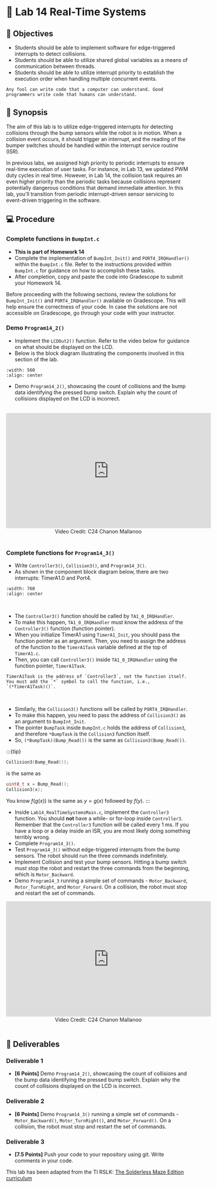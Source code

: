 # 🔬 Lab 14 Real-Time Systems

## 📌 Objectives

- Students should be able to implement software for edge-triggered interrupts to detect collisions.
- Students should be able to utilize shared global variables as a means of communication between threads.
- Students should be able to utilize interrupt priority to establish the execution order when handling multiple concurrent events.

```{note}
Any fool can write code that a computer can understand. Good programmers write code that humans can understand.
```

## 📜 Synopsis

The aim of this lab is to utilize edge-triggered interrupts for detecting collisions through the bump sensors while the robot is in motion. When a collision event occurs, it should trigger an interrupt, and the reading of the bumper switches should be handled within the interrupt service routine (ISR).

In previous labs, we assigned high priority to periodic interrupts to ensure real-time execution of user tasks. For instance, in Lab 13, we updated PWM duty cycles in real time. However, in Lab 14, the collision task requires an even higher priority than the periodic tasks because collisions represent potentially dangerous conditions that demand immediate attention. In this lab, you'll transition from periodic interrupt-driven sensor servicing to event-driven triggering in the software.

## 💻 Procedure

### Complete functions in `BumpInt.c`
- **This is part of Homework 14** 
- Complete the implementation of `BumpInt_Init()` and `PORT4_IRQHandler()` within the `BumpInt.c` file. Refer to the instructions provided within `BumpInt.c` for guidance on how to accomplish these tasks.
- After completion, copy and paste the code into Gradescope to submit your Homework 14.

Before proceeding with the following sections, review the solutions for `BumpInt_Init()` and `PORT4_IRQHandler()` available on Gradescope. This will help ensure the correctness of your code. In case the solutions are not accessible on Gradescope, go through your code with your instructor.

### Demo `Program14_2()`
- Implement the `LCDOut2()` function. Refer to the video below for guidance on what should be displayed on the LCD.
- Below is the block diagram illustrating the components involved in this section of the lab.
 
```{image} ./figures/Lab14_ComponentBlockDiagram14-2.png
:width: 560
:align: center
```

- Demo `Program14_2()`, showcasing the count of collisions and the bump data identifying the pressed bump switch. Explain why the count of collisions displayed on the LCD is incorrect.

<br>

<center>
<iframe width="560" height="315" src="https://www.youtube.com/embed/NP0i63dhgz8" title="YouTube video player" frameborder="0" allow="accelerometer; autoplay; clipboard-write; encrypted-media; gyroscope; picture-in-picture" allowfullscreen></iframe>
<br>
Video Credit: C24 Chanon Mallanoo
</center>
<br>


### Complete functions for `Program14_3()`

- Write `Controller3()`, `Collision3()`, and `Program14_3()`.
- As shown in the component block diagram below, there are two interrupts: TimerA1.0 and Port4.  
```{image} ./figures/Lab14_ComponentBlockDiagram14-3.png
:width: 760
:align: center
```
<br>


- The `Controller3()` function should be called by `TA1_0_IRQHandler`.
- To make this happen, `TA1_0_IRQHandler` must know the address of the `Controller3()` function (function pointer).
- When you initialize TimerA1 using `TimerA1_Init`, you should pass the function pointer as an argument.  Then, you need to assign the address of the function to the `TimerA1Task` variable defined at the top of `TimerA1.c`.
- Then, you can call `Controller3()` inside `TA1_0_IRQHandler` using the function pointer, `TimerA1Task`.

```{note}
TimerA1Task is the address of `Controller3`, not the function itself. You must add the `*` symbol to call the function, i.e., `(*TimerA1Task)()`.  
```
  
<br>

- Similarly, the `Collision3()` functions will be called by `PORT4_IRQHandler`. 
- To make this happen, you need to pass the address of `Collision3()` as an argument to `BumpInt_Init`. 
- The pointer `BumpTask` inside `BumpInt.c` holds the address of `Collision3`, and therefore `*BumpTask` is the `Collision3` function itself. 
- So, `(*BumpTask)(Bump_Read())` is the same as `Collision3(Bump_Read())`.

:::{tip}
```c
Collision3(Bump_Read());
```
is the same as
```c
uint8_t x = Bump_Read();
Collision3(x);
```
You know $f(g(x))$ is the same as $y=g(x)$ followed by $f(y)$. 
:::


- Inside `Lab14_RealTimeSystemsMain.c`, implement the `Controller3` function. You should **not** have a while- or for-loop inside `Controller3`.  Remember that the `Controller3` function will be called every 1 ms. If you have a loop or a delay inside an ISR, you are most likely doing something terribly wrong. 
- Complete `Program14_3()`.
- Test `Program14_3()` without edge-triggered interrupts from the bump sensors. The robot should run the three commands indefinitely.  
- Implement Collision and test your bump sensors. Hitting a bump switch must stop the robot and restart the three commands from the beginning, which is `Motor_Backward`.
- Demo `Program14_3` running a simple set of commands - `Motor_Backward`, `Motor_TurnRight`, and `Motor_Forward`. On a collision, the robot must stop and restart the set of commands.


<center>
<iframe width="560" height="315" src="https://www.youtube.com/embed/dmsQhTmzbmQ" title="YouTube video player" frameborder="0" allow="accelerometer; autoplay; clipboard-write; encrypted-media; gyroscope; picture-in-picture" allowfullscreen></iframe>
<br>
Video Credit: C24 Chanon Mallanoo
</center>
<br>


## 🚚 Deliverables

### Deliverable 1 
- **[6 Points]** Demo `Program14_2()`, showcasing the count of collisions and the bump data identifying the pressed bump switch. Explain why the count of collisions displayed on the LCD is incorrect.



### Deliverable 2 
- **[6 Points]** Demo `Program14_3()` running a simple set of commands - `Motor_Backward()`, `Motor_TurnRight()`, and `Motor_Forward()`. On a collision, the robot must stop and restart the set of commands. 

### Deliverable 3 
- **[7.5 Points]** Push your code to your repository using git. Write comments in your code.


This lab has been adapted from the TI RSLK: [The Solderless Maze Edition curriculum](https://university.ti.com/en/faculty/ti-robotics-system-learning-kit/ti-rslk-max-edition-curriculum)
